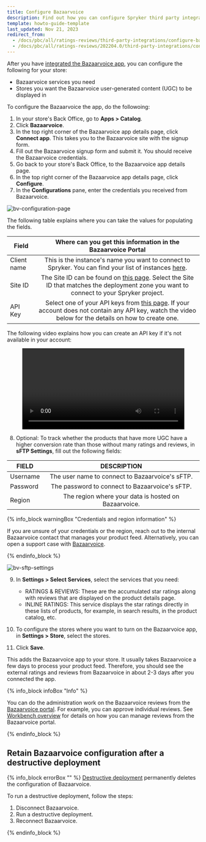 ```yaml
---
title: Configure Bazaarvoice
description: Find out how you can configure Spryker third party integration Bazaarvoice in your Spryker shop.
template: howto-guide-template
last_updated: Nov 21, 2023
redirect_from:
  - /docs/pbc/all/ratings-reviews/third-party-integrations/configure-bazaarvoice.html
  - /docs/pbc/all/ratings-reviews/202204.0/third-party-integrations/configure-bazaarvoice.html
---
```


After you have [integrated the Bazaarvoice app](/docs/pbc/all/ratings-reviews/{{site.version}}/third-party-integrations/integrate-bazaarvoice.html), you can configure the following for your store:
- Bazaarvoice services you need
- Stores you want the Bazaarvoice  user-generated content (UGC) to be displayed in

To configure the Bazaarvoice the app, do the followoing:

1. In your store's Back Office, go to **Apps&nbsp;<span aria-label="and then">></span> Catalog**.
2. Click **Bazaarvoice**.
3. In the top right corner of the Bazaarvoice app details page, click **Connect app**.
   This takes you to the Bazaarvoice site with the signup form.
4. Fill out the Bazaarvoice signup form and submit it.
   You should receive the Bazaarvoice credentials.
5. Go back to your store's Back Office, to the Bazaarvoice app details page.
6. In the top right corner of the Bazaarvoice app details page, click **Configure**.
7. In the **Configurations** pane, enter the credentials you received from Bazaarvoice.

![bv-configuration-page](https://spryker.s3.eu-central-1.amazonaws.com/docs/pbc/all/ratings-reviews/third-party-integrations/configure-bazaarvoice/bv-config-page.png)

The following table explains where you can take the values for populating the fields.

<div class="width-100">

| Field   |      Where can you get this information in the Bazaarvoice Portal      |
|----------|:-------------:|
| Client name | This is the instance's name you want to connect to Spryker. You can find your list of instances [here](https://portal.bazaarvoice.com/configurations/sitemanager/clientselector).|
| Site ID | The Site ID can be found on [this page](https://config.portal.bazaarvoice.com/siteManager). Select the Site ID that matches the deployment zone you want to connect to your Spryker project.   |
| API Key | Select one of your API keys from [this page](https://portal.bazaarvoice.com/developer-tools/api-keys). If your account does not contain any API key, watch the video below for the details on how to create one. |

</div>

The following video explains how you can create an API key if it's not available in your account:

<figure class="video_container">
    <video width="100%" height="auto" controls>
    <source src="https://spryker.s3.eu-central-1.amazonaws.com/docs/pbc/all/ratings-reviews/third-party-integrations/configure-bazaarvoice/bv-api-key-creation-process.mov" type="video/mp4">
  </video>
</figure>

8. Optional: To track whether the products that have more UGC have a higher conversion rate than those without many ratings and reviews, in **sFTP Settings**, fill out the following fields:

| FIELD    |                    DESCRIPTION                     |
|----------|:--------------------------------------------------:|
| Username |   The user name to connect to Bazaarvoice's sFTP.   |
| Password |   The password to connect to Bazaarvoice's sFTP.    |
| Region   | The region where your data is hosted on Bazaarvoice. |

{% info_block warningBox "Credentials and region information" %}

If you are unsure of your credentials or the region, reach out to the internal Bazaarvoice contact that manages your product feed. Alternatively, you can open a support case with [Bazaarvoice](https://support.bazaarvoice.com/).

{% endinfo_block %}

![bv-sftp-settings](https://spryker.s3.eu-central-1.amazonaws.com/docs/pbc/all/ratings-reviews/third-party-integrations/configure-bazaarvoice/bv-sftp-settings.png)

9. In **Settings&nbsp;<span aria-label="and then">></span> Select Services**, select the services that you need:
   - RATINGS & REVIEWS: These are the accumulated star ratings along with reviews that are displayed on the product details page.
   <!---- QUESTIONS & ANSWERS:-->
   - INLINE RATINGS: This service displays the star ratings directly in these lists of products, for example, in search results, in the product catalog, etc.

10. To configure the stores where you want to turn on the Bazaarvoice app, in **Settings&nbsp;<span aria-label="and then">></span> Store**, select the stores.

11. Click **Save**.

This adds the Bazaarvoice app to your store. It usually takes Bazaarvoice a few days to process your product feed. Therefore, you should see the external ratings and reviews from Bazaarvoice in about 2-3 days after you connected the app.

{% info_block infoBox "Info" %}

You can do the administration work on the Bazaarvoice reviews from the [Bazaarvoice portal](https://portal.bazaarvoice.com/signin?ref=spryker-documentation). For example, you can approve individual reviews. See [Workbench overview](https://knowledge.bazaarvoice.com/wp-content/brandedge-pro-wb/en_US/basics/workbench_overview.html#log-in-to-workbench?ref=spryker-documentation) for details on how you can manage reviews from the Bazaarvoice portal.

{% endinfo_block %}

## Retain Bazaarvoice configuration after a destructive deployment

{% info_block errorBox "" %}
[Destructive deployment](https://spryker.com/docs/dg/dev/acp/retaining-acp-apps-when-running-destructive-deployments.html) permanently deletes the configuration of Bazaarvoice.

To run a destructive deployment, follow the steps:
1. Disconnect Bazaarvoice.
2. Run a destructive deployment.
3. Reconnect Bazaarvoice.

{% endinfo_block %}
